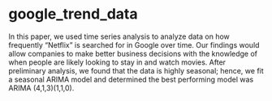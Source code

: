 # google_trend_data
In this paper, we used time series analysis to analyze data on how frequently “Netflix” is searched for in Google over time. Our findings would allow companies to make better business decisions with the knowledge of when people are likely looking to stay in and watch movies. After preliminary analysis, we found that the data is highly seasonal; hence, we fit a seasonal ARIMA model and determined the best performing model was ARIMA (4,1,3)(1,1,0).
